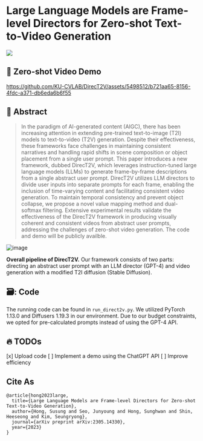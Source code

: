 # Large Language Models are Frame-level Directors for Zero-shot Text-to-Video Generation
<a href="https://arxiv.org/abs/2305.14330"><img src="https://img.shields.io/badge/arXiv-2305.14330-B31B1B"></a>

## 🎥 Zero-shot Video Demo

https://github.com/KU-CVLAB/DirecT2V/assets/5498512/b721aa65-8156-4fdc-a371-db6eda6b6f55

## 📰 Abstract

>In the paradigm of AI-generated content (AIGC), there has been increasing attention in extending pre-trained text-to-image (T2I) models to text-to-video (T2V) generation. Despite their effectiveness, these frameworks face challenges in maintaining consistent narratives and handling rapid shifts in scene composition or object placement from a single user prompt. This paper introduces a new framework, dubbed DirecT2V, which leverages instruction-tuned large language models (LLMs) to generate frame-by-frame descriptions from a single abstract user prompt. DirecT2V utilizes LLM directors to divide user inputs into separate prompts for each frame, enabling the inclusion of time-varying content and facilitating consistent video generation. To maintain temporal consistency and prevent object collapse, we propose a novel value mapping method and dual-softmax filtering. Extensive experimental results validate the effectiveness of the DirecT2V framework in producing visually coherent and consistent videos from abstract user prompts, addressing the challenges of zero-shot video generation. The code and demo will be publicly availble.

![image](https://github.com/KU-CVLAB/DirecT2V/assets/5498512/cb7555ec-71dd-4d48-b021-ff742d00e524)

**Overall pipeline of DirecT2V.** Our framework consists of two parts: directing an abstract user prompt with an LLM director (GPT-4) and video generation with a modified T2I diffusion (Stable Diffusion).

## 🗃️: Code

The running code can be found in `run_direct2v.py`. We utilized PyTorch 1.13.0 and Diffusers 1.19.3 in our environment. Due to our budget constraints, we opted for pre-calculated prompts instead of using the GPT-4 API.

## 🔥 TODOs
[x] Upload code
[ ] Implement a demo using the ChatGPT API
[ ] Improve efficiency

## Cite As
```
@article{hong2023large,
  title={Large Language Models are Frame-level Directors for Zero-shot Text-to-Video Generation},
  author={Hong, Susung and Seo, Junyoung and Hong, Sunghwan and Shin, Heeseong and Kim, Seungryong},
  journal={arXiv preprint arXiv:2305.14330},
  year={2023}
}
```
